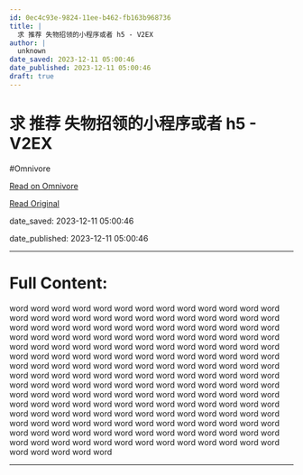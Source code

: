 ```yaml
---
id: 0ec4c93e-9824-11ee-b462-fb163b968736
title: |
  求 推荐 失物招领的小程序或者 h5 - V2EX
author: |
  unknown
date_saved: 2023-12-11 05:00:46
date_published: 2023-12-11 05:00:46
draft: true
---
```


# 求 推荐 失物招领的小程序或者 h5 - V2EX
#Omnivore

[Read on Omnivore](https://omnivore.app/me/h-5-v-2-ex-18c58ef15b0)

[Read Original](https://www.v2ex.com/t/999458)

date_saved: 2023-12-11 05:00:46

date_published: 2023-12-11 05:00:46

--- 

# Full Content: 

word word word word word word word word word word word word word word word word word word word word word word word word word word word word word word word word word word word word word word word word word word word word word word word word word word word word word word word word word word word word word word word word word word word word word word word word word word word word word word word word word word word word word word word word word word word word word word word word word word word word word word word word word word word word word word word word word word word word word word word word word word word word word word word word word word word word word word word word word word word word word word word word word word word word word word word word word word word word word word word word word word word word word word word word word word word word word word word word word word word word word word word word word word word word word word word word word word word word word word word word

---

